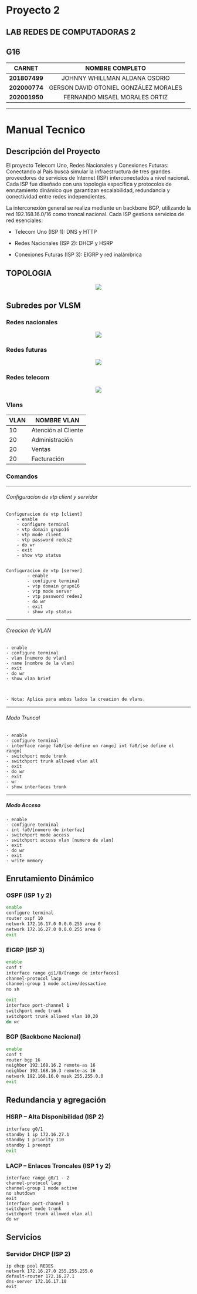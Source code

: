 # Proyecto 2

## LAB REDES DE COMPUTADORAS 2

## G16





| **CARNET**     |      **NOMBRE COMPLETO**       |
| -------------  | :----------------------------: |
| **201807499**  | JOHNNY WHILLMAN ALDANA OSORIO  |
| **202000774**  | GERSON DAVID OTONIEL GONZÁLEZ MORALES |
| **202001950**  | FERNANDO MISAEL MORALES ORTIZ  |


---


# Manual Tecnico
## Descripción del Proyecto
El proyecto Telecom Uno, Redes Nacionales y Conexiones Futuras: Conectando al País busca simular la infraestructura de tres grandes proveedores de servicios de Internet (ISP) interconectados a nivel nacional.
Cada ISP fue diseñado con una topología específica y protocolos de enrutamiento dinámico que garantizan escalabilidad, redundancia y conectividad entre redes independientes.

La interconexión general se realiza mediante un backbone BGP, utilizando la red 192.168.16.0/16 como troncal nacional.
Cada ISP gestiona servicios de red esenciales:

- Telecom Uno (ISP 1): DNS y HTTP

- Redes Nacionales (ISP 2): DHCP y HSRP

- Conexiones Futuras (ISP 3): EIGRP y red inalámbrica

## TOPOLOGIA

<p align="center">
    <img src="./assets/topologia.png">
</p>


 


## Subredes por VLSM

### Redes nacionales

<p align="center">
    <img src="./assets/nacionales.png">
</p>


### Redes futuras

<p align="center">
    <img src="./assets/futuras.png">
</p>


### Redes telecom

<p align="center">
    <img src="./assets/telecom.png">
</p>


###  Vlans


| VLAN    | NOMBRE VLAN  |
|---------|--------------|
| 10      |  Atención al Cliente  |
| 20      | Administración  |
| 20      | Ventas  |
| 20      | Facturación  |



### Comandos
---
###### Configuracion de vtp client y servidor

    Configuracion de vtp [client]
        - enable
        - configure terminal
        - vtp domain grupo16
        - vtp mode client
        - vtp password redes2
        - do wr
        - exit
        - show vtp status


    Configuracion de vtp [server]
            - enable
            - configure terminal
            - vtp domain grupo16
            - vtp mode server
            - vtp password redes2
            - do wr
            - exit
            - show vtp status


---

###### Creacion de VLAN

    - enable
    - configure terminal
    - vlan [numero de vlan]
    - name [nombre de la vlan]
    - exit
    - do wr
    - show vlan brief



    - Nota: Aplica para ambos lados la creacion de vlans.

---
###### Modo Truncal

    - enable
    - configure terminal
    - interface range fa0/[se define un rango] int fa0/[se define el rango]
    - switchport mode trunk
    - switchport trunk allowed vlan all
    - exit
    - do wr
    - exit
    - wr
    - show interfaces trunk

     

---

##### Modo Acceso 

    - enable
    - configure terminal
    - int fa0/[numero de interfaz]
    - switchport mode access
    - switchport access vlan [numero de vlan]
    - exit
    - do wr
    - exit
    - write memory


    

## Enrutamiento Dinámico

### OSPF (ISP 1 y 2)

```bash
enable
configure terminal
router ospf 10
network 172.16.17.0 0.0.0.255 area 0
network 172.16.27.0 0.0.0.255 area 0
exit

```

### EIGRP (ISP 3)

```bash
enable
conf t
interface range gi1/0/[rango de interfaces]
channel-protocol lacp
channel-group 1 mode active/dessactive 
no sh

exit
interface port-channel 1
switchport mode trunk
switchport trunk allowed vlan 10,20
do wr

```

### BGP (Backbone Nacional)

```bash
enable
conf t
router bgp 16
neighbor 192.168.16.2 remote-as 16
neighbor 192.168.16.3 remote-as 16
network 192.168.16.0 mask 255.255.0.0
exit

```

## Redundancia y agregación

### HSRP – Alta Disponibilidad (ISP 2)

```bash
interface g0/1
standby 1 ip 172.16.27.1
standby 1 priority 110
standby 1 preempt
exit


```

### LACP – Enlaces Troncales (ISP 1 y 2)

```
interface range g0/1 - 2
channel-protocol lacp
channel-group 1 mode active
no shutdown
exit
interface port-channel 1
switchport mode trunk
switchport trunk allowed vlan all
do wr

```

## Servicios

### Servidor DHCP (ISP 2)

```
ip dhcp pool REDES
network 172.16.27.0 255.255.255.0
default-router 172.16.27.1
dns-server 172.16.17.10
exit


```

